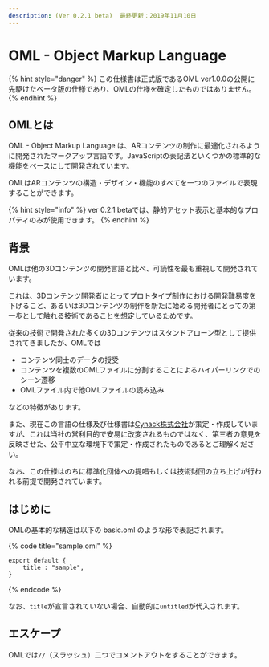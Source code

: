 ```yaml
---
description: (Ver 0.2.1 beta)  最終更新：2019年11月10日
---
```


# OML - Object Markup Language

{% hint style="danger" %}
この仕様書は正式版であるOML ver1.0.0の公開に先駆けたベータ版の仕様であり、OMLの仕様を確定したものではありません。
{% endhint %}

## OMLとは

OML - Object Markup Language は、ARコンテンツの制作に最適化されるように開発されたマークアップ言語です。JavaScriptの表記法といくつかの標準的な機能をベースにして開発されています。

OMLはARコンテンツの構造・デザイン・機能のすべてを一つのファイルで表現することができます。

{% hint style="info" %}
ver 0.2.1 betaでは、静的アセット表示と基本的なプロパティのみが使用できます。
{% endhint %}

## 背景

OMLは他の3Dコンテンツの開発言語と比べ、可読性を最も重視して開発されています。 

これは、3Dコンテンツ開発者にとってプロトタイプ制作における開発難易度を下げること、あるいは3Dコンテンツの制作を新たに始める開発者にとっての第一歩として触れる技術であることを想定しているためです。 

従来の技術で開発された多くの3Dコンテンツはスタンドアローン型として提供されてきましたが、OMLでは

* コンテンツ同士のデータの授受
* コンテンツを複数のOMLファイルに分割することによるハイパーリンクでのシーン遷移
* OMLファイル内で他OMLファイルの読み込み

などの特徴があります。 

また、現在この言語の仕様及び仕様書は[Cynack株式会社](https://cynack.com)が策定・作成していますが、これは当社の営利目的で安易に改変されるものではなく、第三者の意見を反映させた、公平中立な環境下で策定・作成されたものであるとご理解ください。

 なお、この仕様はのちに標準化団体への提唱もしくは技術財団の立ち上げが行われる前提で開発されています。 

## はじめに

OMLの基本的な構造は以下の basic.oml のような形で表記されます。

{% code title="sample.oml" %}
```text
export default {
    title : "sample",
}
```
{% endcode %}

なお、`title`が宣言されていない場合、自動的に`untitled`が代入されます。

## エスケープ

OMLでは`//`（スラッシュ）二つでコメントアウトをすることができます。

